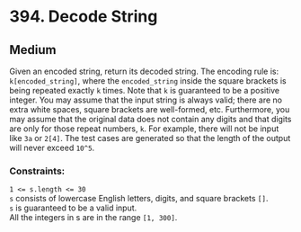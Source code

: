 # 394. Decode String

## Medium

Given an encoded string, return its decoded string. The encoding rule is: `k[encoded_string]`, where
the `encoded_string` inside the square brackets is being repeated exactly `k` times. Note that `k` is guaranteed to be a
positive integer. You may assume that the input string is always valid; there are no extra white spaces, square brackets
are well-formed, etc. Furthermore, you may assume that the original data does not contain any digits and that digits are
only for those repeat numbers, `k`. For example, there will not be input like `3a` or `2[4]`. The test cases are
generated so that the length of the output will never exceed `10^5`.

### Constraints:

`1 <= s.length <= 30`  
`s` consists of lowercase English letters, digits, and square brackets `[]`.  
`s` is guaranteed to be a valid input.  
All the integers in s are in the range `[1, 300]`.